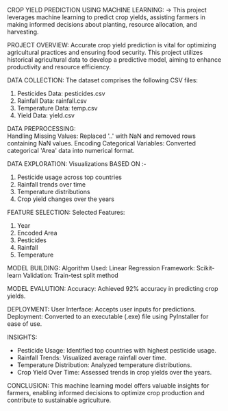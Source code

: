 CROP YIELD PREDICTION USING MACHINE LEARNING: 
-> This project leverages machine learning to predict crop yields, assisting farmers in making informed decisions about planting, resource allocation, and harvesting.

PROJECT OVERVIEW: 
Accurate crop yield prediction is vital for optimizing agricultural practices and ensuring food security. This project utilizes historical agricultural data to develop a predictive model, aiming to enhance productivity and resource efficiency.

DATA COLLECTION: 
The dataset comprises the following CSV files:
1. Pesticides Data: pesticides.csv
2. Rainfall Data: rainfall.csv
3. Temperature Data: temp.csv
4. Yield Data: yield.csv

DATA PREPROCESSING:  
Handling Missing Values: Replaced '..' with NaN and removed rows containing NaN values.
Encoding Categorical Variables: Converted categorical 'Area' data into numerical format.

DATA EXPLORATION: 
Visualizations BASED ON :- 
1. Pesticide usage across top countries
2. Rainfall trends over time
3. Temperature distributions
4. Crop yield changes over the years

FEATURE SELECTION: 
Selected Features:
1. Year
2. Encoded Area
3. Pesticides
4. Rainfall
5. Temperature

MODEL BUILDING: 
Algorithm Used: Linear Regression
Framework: Scikit-learn
Validation: Train-test split method

MODEL EVALUTION: 
Accuracy: Achieved 92% accuracy in predicting crop yields.

DEPLOYMENT: 
User Interface: Accepts user inputs for predictions.
Deployment: Converted to an executable (.exe) file using PyInstaller for ease of use.
                                        
INSIGHTS: 
* Pesticide Usage: Identified top countries with highest pesticide usage.
* Rainfall Trends: Visualized average rainfall over time.
* Temperature Distribution: Analyzed temperature distributions.
* Crop Yield Over Time: Assessed trends in crop yields over the years.
  
CONCLUSION: 
This machine learning model offers valuable insights for farmers, enabling informed decisions to optimize crop production and contribute to sustainable agriculture.

